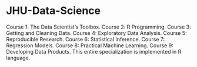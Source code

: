 # JHU-Data-Science
Course 1: The Data Scientist’s Toolbox. 
Course 2: R Programming. 
Course 3: Getting and Cleaning Data. 
Course 4: Exploratory Data Analysis. 
Course 5: Reproducible Research. 
Course 6: Statistical Inference. 
Course 7: Regression Models. 
Course 8: Practical Machine Learning. 
Course 9: Developing Data Products. 
This entire specialization is implemented in R language.
